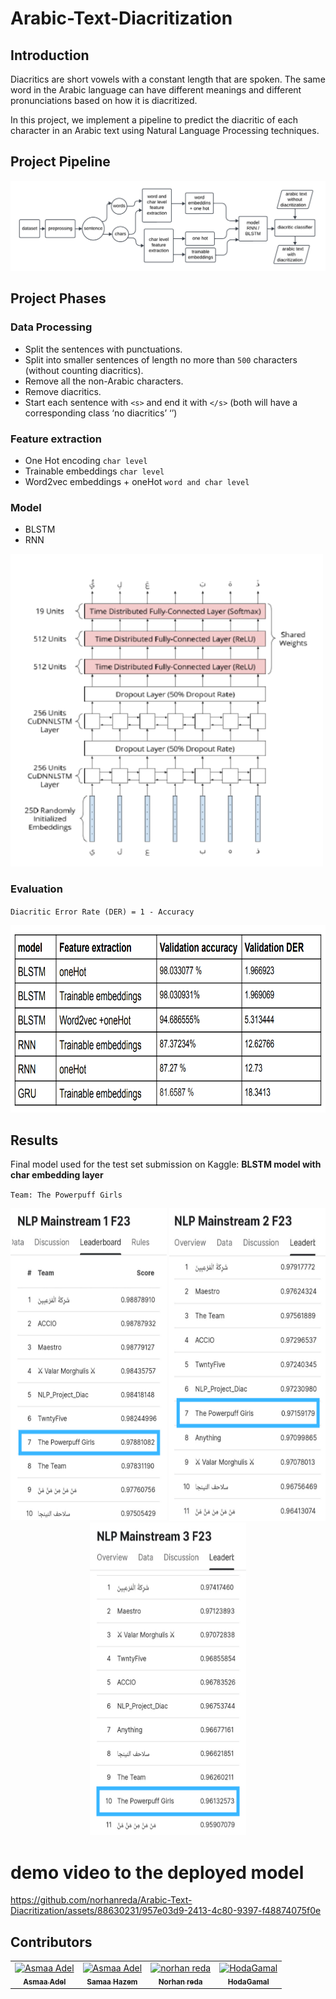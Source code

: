# Arabic-Text-Diacritization

## Introduction

Diacritics are short vowels with a constant length that are spoken. The same word in the Arabic language can have different meanings and different pronunciations based on how it is diacritized.

In this project, we implement a pipeline to predict the diacritic of each character in an Arabic text using Natural Language Processing techniques.

## Project Pipeline
![Alt text](images/pipeline.png)

## Project Phases
### Data Processing

- Split the sentences with punctuations.
- Split into smaller sentences of length no more than `500` characters (without
counting diacritics).
- Remove all the non-Arabic characters.
- Remove diacritics.
- Start each sentence with `<s>` and end it with `</s>`
(both will have a corresponding class ‘no diacritics’ ‘’)

### Feature extraction
- One Hot encoding `char level`
- Trainable embeddings `char level`
- Word2vec embeddings + oneHot `word and char level`

### Model
- BLSTM
- RNN

<img src="images/model.png" alt="Alt text" width="500" height="500">

### Evaluation

`Diacritic Error Rate (DER) = 1 - Accuracy`

<img src="images/evaluation.png" alt="Alt text" width="600" height="300">


## Results

Final model used for the test set submission on Kaggle: **BLSTM model with char embedding layer**

`Team: The Powerpuff Girls`

<!-- <p align="center">
<img src="images/comp2.jpg" alt="Alt text" width="250" height="500">
<img src="images/comp2.jpg" alt="Alt text" width="250" height="500">
<img src="images/comp3.jpg" alt="Alt text" width="250" height="500">
</p> -->

<p align="center">
<img src="images/comp11.png" alt="Alt text" width="250" height="500">
<img src="images/comp22.png" alt="Alt text" width="250" height="500">
<img src="images/comp33.png" alt="Alt text" width="250" height="500">
</p>

# demo video to the deployed model


https://github.com/norhanreda/Arabic-Text-Diacritization/assets/88630231/957e03d9-2413-4c80-9397-f48874075f0e



## Contributors <a name = "Contributors"></a>

<table>
  <tr>
    <td align="center">
    <a href="https://github.com/asmaaadel0" target="_black">
    <img src="https://avatars.githubusercontent.com/u/88618793?s=400&u=886a14dc5ef5c205a8e51942efe9665ed8fd4717&v=4" width="150px;" alt="Asmaa Adel"/>
    <br />
    <sub><b>Asmaa Adel</b></sub></a>
    </td>
    <td align="center">
    <a href="https://github.com/Samaa-Hazem2001" target="_black">
    <img src="https://avatars.githubusercontent.com/u/82514924?v=4" width="150px;" alt="Asmaa Adel"/>
    <br />
    <sub><b>Samaa Hazem</b></sub></a>
    </td>
    <td align="center">
    <a href="https://github.com/norhanreda" target="_black">
    <img src="https://avatars.githubusercontent.com/u/88630231?v=4" width="150px;" alt="norhan reda"/>
    <br />
    <sub><b>Norhan reda</b></sub></a>
    </td>
    <td align="center">
    <a href="https://github.com/Hoda233" target="_black">
    <img src="https://avatars.githubusercontent.com/u/77369927?v=4" width="150px;" alt="HodaGamal"/>
    <br />
    <sub><b>HodaGamal</b></sub></a>
    </td>
  </tr>
 </table>



